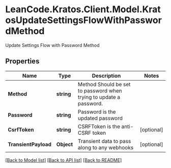 # LeanCode.Kratos.Client.Model.KratosUpdateSettingsFlowWithPasswordMethod
Update Settings Flow with Password Method

## Properties

Name | Type | Description | Notes
------------ | ------------- | ------------- | -------------
**Method** | **string** | Method  Should be set to password when trying to update a password. | 
**Password** | **string** | Password is the updated password | 
**CsrfToken** | **string** | CSRFToken is the anti-CSRF token | [optional] 
**TransientPayload** | **Object** | Transient data to pass along to any webhooks | [optional] 

[[Back to Model list]](../../README.md#documentation-for-models) [[Back to API list]](../../README.md#documentation-for-api-endpoints) [[Back to README]](../../README.md)

